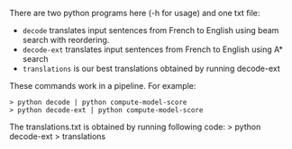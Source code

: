 There are two python programs here (-h for usage) and one txt file:

- `decode` translates input sentences from French to English using beam search with reordering.
- `decode-ext` translates input sentences from French to English using A* search
- `translations` is our best translations obtained by running decode-ext 

These commands work in a pipeline. For example:

    > python decode | python compute-model-score
    > python decode-ext | python compute-model-score

The translations.txt is obtained by running following code: 
    > python decode-ext > translations
